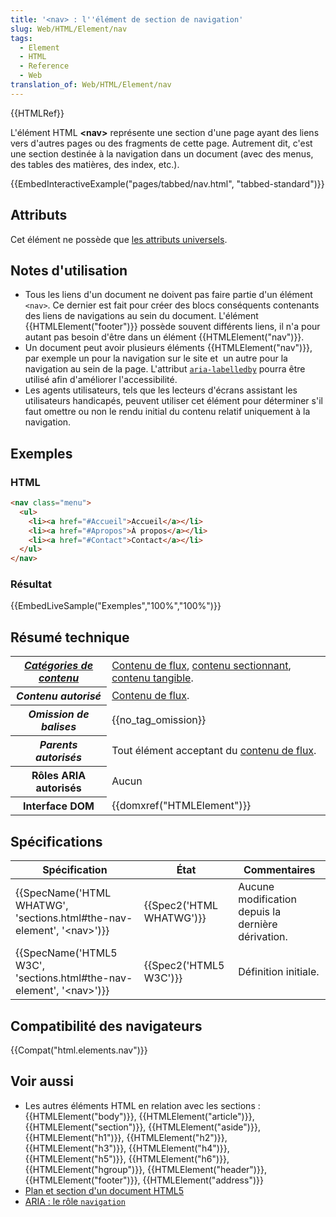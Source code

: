 ```yaml
---
title: '<nav> : l''élément de section de navigation'
slug: Web/HTML/Element/nav
tags:
  - Element
  - HTML
  - Reference
  - Web
translation_of: Web/HTML/Element/nav
---
```

{{HTMLRef}}

L'élément HTML **\<nav>** représente une section d'une page ayant des liens vers d'autres pages ou des fragments de cette page. Autrement dit, c'est une section destinée à la navigation dans un document (avec des menus, des tables des matières, des index, etc.).

{{EmbedInteractiveExample("pages/tabbed/nav.html", "tabbed-standard")}}

## Attributs

Cet élément ne possède que [les attributs universels](/fr/docs/Web/HTML/Global_attributes).

## Notes d'utilisation

- Tous les liens d'un document ne doivent pas faire partie d'un élément `<nav>`. Ce dernier est fait pour créer des blocs conséquents contenants des liens de navigations au sein du document. L'élément {{HTMLElement("footer")}} possède souvent différents liens, il n'a pour autant pas besoin d'être dans un élément {{HTMLElement("nav")}}.
- Un document peut avoir plusieurs éléments {{HTMLElement("nav")}}, par exemple un pour la navigation sur le site et  un autre pour la navigation au sein de la page. L'attribut [`aria-labelledby`](/fr/docs/Accessibilité/ARIA/Techniques_ARIA/Utiliser_l_attribut_aria-labelledby) pourra être utilisé afin d'améliorer l'accessibilité.
- Les agents utilisateurs, tels que les lecteurs d'écrans assistant les utilisateurs handicapés, peuvent utiliser cet élément pour déterminer s'il faut omettre ou non le rendu initial du contenu relatif uniquement à la navigation.

## Exemples

### HTML

```html
<nav class="menu">
  <ul>
    <li><a href="#Accueil">Accueil</a></li>
    <li><a href="#Apropos">À propos</a></li>
    <li><a href="#Contact">Contact</a></li>
  </ul>
</nav>
```

### Résultat

{{EmbedLiveSample("Exemples","100%","100%")}}

## Résumé technique

<table class="properties">
  <tbody>
    <tr>
      <th scope="row">
        <dfn
          ><a href="/fr/docs/Web/HTML/Catégorie_de_contenu"
            >Catégories de contenu</a
          ></dfn
        >
      </th>
      <td>
        <a href="/fr/docs/Web/HTML/Catégorie_de_contenu#Contenu_de_flux"
          >Contenu de flux</a
        >,
        <a
          href="/fr/docs/Web/HTML/Cat%C3%A9gorie_de_contenu#Contenu_sectionnant"
          >contenu sectionnant</a
        >,
        <a href="/fr/docs/Web/HTML/Catégorie_de_contenu#Contenu_tangible"
          >contenu tangible</a
        >.
      </td>
    </tr>
    <tr>
      <th scope="row"><dfn>Contenu autorisé</dfn></th>
      <td>
        <a href="/fr/docs/Web/HTML/Catégorie_de_contenu#Contenu_de_flux"
          >Contenu de flux</a
        >.
      </td>
    </tr>
    <tr>
      <th scope="row"><dfn>Omission de balises</dfn></th>
      <td>{{no_tag_omission}}</td>
    </tr>
    <tr>
      <th scope="row"><dfn>Parents autorisés</dfn></th>
      <td>
        Tout élément acceptant du
        <a href="/fr/docs/Web/HTML/Catégorie_de_contenu#Contenu_de_flux"
          >contenu de flux</a
        >.
      </td>
    </tr>
    <tr>
      <th scope="row">Rôles ARIA autorisés</th>
      <td>Aucun</td>
    </tr>
    <tr>
      <th scope="row">Interface DOM</th>
      <td>{{domxref("HTMLElement")}}</td>
    </tr>
  </tbody>
</table>

## Spécifications

| Spécification                                                                                        | État                             | Commentaires                                       |
| ---------------------------------------------------------------------------------------------------- | -------------------------------- | -------------------------------------------------- |
| {{SpecName('HTML WHATWG', 'sections.html#the-nav-element', '&lt;nav&gt;')}} | {{Spec2('HTML WHATWG')}} | Aucune modification depuis la dernière dérivation. |
| {{SpecName('HTML5 W3C', 'sections.html#the-nav-element', '&lt;nav&gt;')}}     | {{Spec2('HTML5 W3C')}}     | Définition initiale.                               |

## Compatibilité des navigateurs

{{Compat("html.elements.nav")}}

## Voir aussi

- Les autres éléments HTML en relation avec les sections : {{HTMLElement("body")}}, {{HTMLElement("article")}}, {{HTMLElement("section")}}, {{HTMLElement("aside")}}, {{HTMLElement("h1")}}, {{HTMLElement("h2")}}, {{HTMLElement("h3")}}, {{HTMLElement("h4")}}, {{HTMLElement("h5")}}, {{HTMLElement("h6")}}, {{HTMLElement("hgroup")}}, {{HTMLElement("header")}}, {{HTMLElement("footer")}}, {{HTMLElement("address")}}
- [Plan et section d'un document HTML5](/fr/docs/Web/HTML/Sections_and_Outlines_of_an_HTML5_document)
- [ARIA : le rôle `navigation`](/fr/docs/Web/Accessibility/ARIA/Roles/Navigation_Role)
